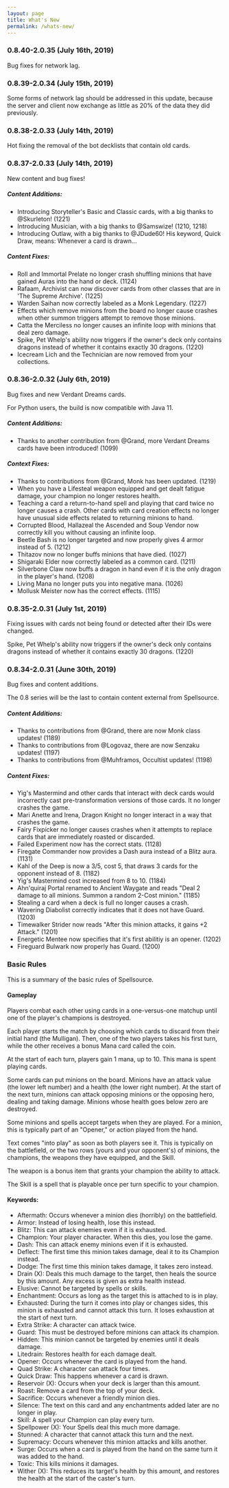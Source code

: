 ```yaml
---
layout: page
title: What's New
permalink: /whats-new/
---
```


### 0.8.40-2.0.35 (July 16th, 2019)

Bug fixes for network lag.

### 0.8.39-2.0.34 (July 15th, 2019)

Some forms of network lag should be addressed in this update, because the server and client now exchange as little as 20% of the data they did previously.

### 0.8.38-2.0.33 (July 14th, 2019)

Hot fixing the removal of the bot decklists that contain old cards.

### 0.8.37-2.0.33 (July 14th, 2019)

New content and bug fixes!

##### Content Additions:

 - Introducing Storyteller's Basic and Classic cards, with a big thanks to @Skurleton! (1221)
 - Introducing Musician, with a big thanks to @Samswize! (1210, 1218)
 - Introducing Outlaw, with a big thanks to @JDude60! His keyword, Quick Draw, means: Whenever a card is drawn...

##### Content Fixes:

 - Roll and Immortal Prelate no longer crash shuffling minions that have gained Auras into the hand or deck. (1124)
 - Rafaam, Archivist can now discover cards from other classes that are in 'The Supreme Archive'. (1225)
 - Warden Saihan now correctly labeled as a Monk Legendary. (1227)
 - Effects which remove minions from the board no longer cause crashes when other summon triggers attempt to remove those minions.
 - Catta the Merciless no longer causes an infinite loop with minions that deal zero damage.
 - Spike, Pet Whelp's ability now triggers if the owner's deck only contains dragons instead of whether it contains exactly 30 dragons. (1220)
 - Icecream Lich and the Technician are now removed from your collections.

### 0.8.36-2.0.32 (July 6th, 2019)

Bug fixes and new Verdant Dreams cards.

For Python users, the build is now compatible with Java 11.

##### Content Additions:

- Thanks to another contribution from @Grand, more Verdant Dreams cards have been introduced! (1099)

##### Context Fixes:

 - Thanks to contributions from @Grand, Monk has been updated. (1219)
 - When you have a Lifesteal weapon equipped and get dealt fatigue damage, your champion no longer restores health.
 - Teaching a card a return-to-hand spell and playing that card twice no longer causes a crash. Other cards with card creation effects no longer have unusual side effects related to returning minions to hand.
 - Corrupted Blood, Hallazeal the Ascended and Soup Vendor now correctly kill you without causing an infinite loop.
 - Beetle Bash is no longer targeted and now properly gives 4 armor instead of 5. (1212)
 - Thitazov now no longer buffs minions that have died. (1027)
 - Shigaraki Elder now correctly labeled as a common card. (1211)
 - Silverbone Claw now buffs a dragon in hand even if it is the only dragon in the player's hand. (1208)
 - Living Mana no longer puts you into negative mana. (1026)
 - Mollusk Meister now has the correct effects. (1115)

### 0.8.35-2.0.31 (July 1st, 2019)

Fixing issues with cards not being found or detected after their IDs were changed.

Spike, Pet Whelp's ability now triggers if the owner's deck only contains dragons instead of whether it contains exactly 30 dragons. (1220)

### 0.8.34-2.0.31 (June 30th, 2019)

Bug fixes and content additions.

The 0.8 series will be the last to contain content external from Spellsource.

##### Content Additions:

 - Thanks to contributions from @Grand, there are now Monk class updates! (1189)
 - Thanks to contributions from @Logovaz, there are now Senzaku updates! (1197)
 - Thanks to contributions from @Muhframos, Occultist updates! (1198)

##### Content Fixes:

 - Yig's Mastermind and other cards that interact with deck cards would incorrectly cast pre-transformation versions of those cards. It no longer crashes the game.
 - Mari Anette and Irena, Dragon Knight no longer interact in a way that crashes the game.
 - Fairy Fixpicker no longer causes crashes when it attempts to replace cards that are immediately roasted or discarded.
 - Failed Experiment now has the correct stats. (1128)
 - Firegate Commander now provides a Dash aura instead of a Blitz aura. (1131)
 - Kahl of the Deep is now a 3/5, cost 5, that draws 3 cards for the opponent instead of 8. (1182)
 - Yig's Mastermind cost increased from 8 to 10. (1184)
 - Ahn'quiraj Portal renamed to Ancient Waygate and reads "Deal 2 damage to all minions. Summon a random 2-Cost minion." (1185)
 - Stealing a card when a deck is full no longer causes a crash.
 - Wavering Diabolist correctly indicates that it does not have Guard. (1203)
 - Timewalker Strider now reads "After this minion attacks, it gains +2 Attack." (1201)
 - Energetic Mentee now specifies that it's first abilitiy is an opener. (1202)
 - Fireguard Bulwark now properly has Guard. (1200)

### Basic Rules

This is a summary of the basic rules of Spellsource.

#### Gameplay

Players combat each other using cards in a one-versus-one matchup until one of the player's champions is destroyed.

Each player starts the match by choosing which cards to discard from their initial hand (the Mulligan). Then, one of the two players takes his first turn, while the other receives a bonus Mana card called the coin.

At the start of each turn, players gain 1 mana, up to 10. This mana is spent playing cards.

Some cards can put minions on the board. Minions have an attack value (the lower left number) and a health (the lower right number). At the start of the next turn, minions can attack opposing minions or the opposing hero, dealing and taking damage. Minions whose health goes below zero are destroyed.

Some minions and spells accept targets when they are played. For a minion, this is typically part of an "Opener," or action played from the hand.

Text comes "into play" as soon as both players see it. This is typically on the battlefield, or the two rows (yours and your opponent's) of minions, the champions, the weapons they have equipped, and the Skill.

The weapon is a bonus item that grants your champion the ability to attack.

The Skill is a spell that is playable once per turn specific to your champion.

#### Keywords:

 - Aftermath: Occurs whenever a minion dies (horribly) on the battlefield.
 - Armor: Instead of losing health, lose this instead.
 - Blitz: This can attack enemies even if it is exhausted.
 - Champion: Your player character. When this dies, you lose the game.
 - Dash: This can attack enemy minions even if it is exhausted.
 - Deflect: The first time this minion takes damage, deal it to its Champion instead.
 - Dodge: The first time this minion takes damage, it takes zero instead.
 - Drain (X): Deals this much damage to the target, then heals the source by this amount. Any excess is given as extra health instead.
 - Elusive: Cannot be targeted by spells or skills.
 - Enchantment: Occurs as long as the target this is attached to is in play.
 - Exhausted: During the turn it comes into play or changes sides, this minion is exhausted and cannot attack this turn. It loses exhaustion at the start of next turn.
 - Extra Strike: A character can attack twice.
 - Guard: This must be destroyed before minions can attack its champion.
 - Hidden: This minion cannot be targeted by enemies until it deals damage.
 - Litedrain: Restores health for each damage dealt.
 - Opener: Occurs whenever the card is played from the hand.
 - Quad Strike: A character can attack four times.
 - Quick Draw: This happens whenever a card is drawn.
 - Reservoir (X): Occurs when your deck is larger than this amount.
 - Roast: Remove a card from the top of your deck.
 - Sacrifice: Occurs whenever a friendly minion dies.
 - Silence: The text on this card and any enchantments added later are no longer in play.
 - Skill: A spell your Champion can play every turn.
 - Spellpower (X): Your Spells deal this much more damage.
 - Stunned: A character that cannot attack this turn and the next.
 - Supremacy: Occurs whenever this minion attacks and kills another.
 - Surge: Occurs when a card is played from the hand on the same turn it was added to the hand.
 - Toxic: This kills minions it damages.
 - Wither (X): This reduces its target's health by this amount, and restores the health at the start of the caster's turn.
